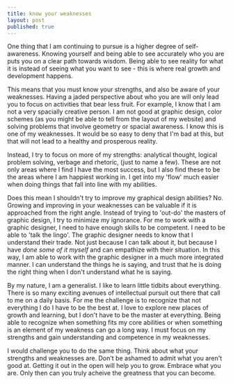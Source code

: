 ```yaml
---
title: know your weaknesses
layout: post
published: true
---
```


One thing that I am continuing to pursue is a higher degree of self-awareness. Knowing yourself and being able to see accurately who you are puts you on a clear path towards wisdom. Being able to see reality for what it is instead of seeing what you want to see - this is where real growth and development happens.

This means that you must know your strengths, and also be aware of your weaknesses. Having a jaded perspective about who you are will only lead you to focus on activities that bear less fruit. For example, I know that I am not a very spacially creative person. I am not good at graphic design, color schemes (as you might be able to tell from the layout of my website) and solving problems that involve geometry or spacial awareness. I know this is one of my weaknesses. It would be so easy to deny that I'm bad at this, but that will not lead to a healthy and prosperous reality.

Instead, I try to focus on more of my strengths: analytical thought, logical problem solving, verbage and rhetoric, (just to name a few). These are not only areas where I find I have the most success, but I also find these to be the areas where I am happiest working in. I get into my 'flow' much easier when doing things that fall into line with my abilities.

Does this mean I shouldn't try to improve my graphical design abilities? No. Growing and improving in your weaknesses can be valuable if it is approached from the right angle. Instead of trying to 'out-do' the masters of graphic design, I try to minimize my ignorance. For me to work with a graphic designer, I need to have enough skills to be competent. I need to be able to 'talk the lingo'. The graphic designer needs to know that I understand their trade. Not just because I can talk about it, but because I have _done some of it myself_ and can empathize with their situation. In this way, I am able to work with the graphic designer in a much more integrated manner. I can understand the things he is saying, and trust that he is doing the right thing when I don't understand what he is saying.

By my nature, I am a generalist. I like to learn little tidbits about everything. There is so many exciting avenues of intellectual pursuit out there that call to me on a daily basis. For me the challenge is to recognize that not everything I do I have to be the best at. I love to explore new places of growth and learning, but I don't have to be the master at everything. Being able to recognize when something fits my core abilities or when something is an element of my weakness can go a long way. I must focus on my strengths and gain understanding and competence in my weaknesses. 

I would challenge you to do the same thing. Think about what your strengths and weaknesses are. Don't be ashamed to admit what you aren't good at. Getting it out in the open will help you to grow. Embrace what you are. Only then can you truly acheive the greatness that you can become.
